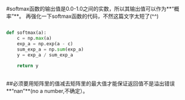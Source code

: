 #softmax函数的输出值是0.0-1.0之间的实数，所以其输出值可以作为**“概率”**。
再强化一下softmax函数的代码，不然这篇文字太短了(^^)
```python

def softmax(a):
    c = np.max(a)
    exp_a = np.exp(a - c)
    sum_exp_a = np.sum(exp_a)
    y = exp_a / sum_exp_a
    
    return y
    
```

##必须要用矩阵里的值减去矩阵里的最大值才能保证返回值不是溢出错误**“nan”**(no a number,不确定）。
